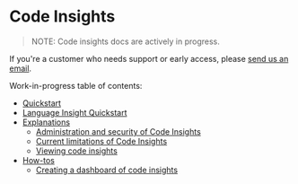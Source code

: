 # Code Insights

> NOTE: Code insights docs are actively in progress. 

If you're a customer who needs support or early access, please [send us an email](mailto:feedback@sourcegraph.com). 

Work-in-progress table of contents:

- [Quickstart](quickstart.md)
- [Language Insight Quickstart](language_insight_quickstart.md)
- [Explanations](explanations/index.md)
    - [Administration and security of Code Insights](explanations/administration_and_security_of_code_insights.md)
    - [Current limitations of Code Insights](explanations/current_limitations_of_code_insights.md)
    - [Viewing code insights](explanations/viewing_code_insights.md)
- [How-tos](how-tos/index.md)
    - [Creating a dashboard of code insights](how-tos/creating_a_custom_dashboard_of_code_insights.md)
